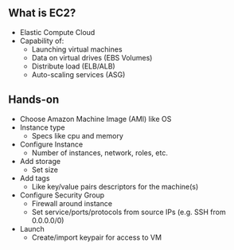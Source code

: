 ## What is EC2?

* Elastic Compute Cloud
* Capability of:
  * Launching virtual machines
  * Data on virtual drives (EBS Volumes)
  * Distribute load (ELB/ALB)
  * Auto-scaling services (ASG)

## Hands-on

* Choose Amazon Machine Image (AMI) like OS
* Instance type
  * Specs like cpu and memory
* Configure Instance
  * Number of instances, network, roles, etc.
* Add storage
  * Set size
* Add tags
  * Like key/value pairs descriptors for the machine(s)
* Configure Security Group
  * Firewall around instance
  * Set service/ports/protocols from source IPs (e.g. SSH from 0.0.0.0/0)
* Launch
  * Create/import keypair for access to VM